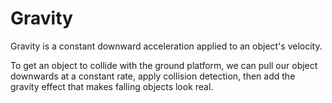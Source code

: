 # Gravity

Gravity is a constant downward acceleration applied to an object's velocity.

To get an object to collide with the ground platform, we can pull our object downwards at a constant rate, apply collision detection, then add the gravity effect that makes falling objects look real.
